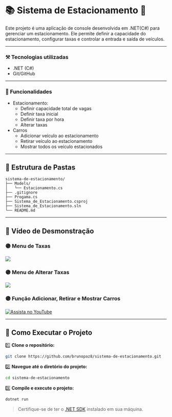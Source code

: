 # 📚 Sistema de Estacionamento 🚗
Este projeto é uma aplicação de console desenvolvida em .NET(C#) para gerenciar um estacionamento. Ele permite definir a capacidade do estacionamento, configurar taxas e controlar a entrada e saída de veículos.

---

### **⚒️ Tecnologias utilizadas**

- .NET (C#)
- Git/GitHub

---

### 🔧 Funcionalidades
* Estacionamento:
    - Definir capacidade total de vagas
    - Definir taxa inicial
    - Definir taxa por hora
    - Alterar taxas
* Carros  
    - Adicionar veículo ao estacionamento
    - Retirar veículo ao estacionamento
    - Mostrar todos os veículo estacionados

---

## 📂 Estrutura de Pastas

```
sistema-de-estacionamento/
├── Models/
│   └── Estacionamento.cs
├── .gitignore
├── Progama.cs
├── Sistema_de_Estacionamento.csproj
├── Sistema_de_Estacionamento.sln
└── README.md
```

---

## 📸 Vídeo de Desmonstração
### 🟣 Menu de Taxas
<img src="img/MenuTaxas.png">

### 🟣 Menu de Alterar Taxas
<img src="img/MenuAlterarTaxas.png">

### 🟣 Função Adicionar, Retirar e Mostrar Carros 
[![Assista no YouTube](https://img.youtube.com/vi/-LfQIChqLwA/0.jpg)](https://youtu.be/-LfQIChqLwA)

---

## 🚀 Como Executar o Projeto

1️⃣ **Clone o repositório:**

   ```bash
   git clone https://github.com/brunopaz8/sistema-de-estacionamento.git
   ```

2️⃣ **Navegue até o diretório do projeto:**

   ```bash
   cd sistema-de-estacionamento
   ```

3️⃣ **Compile e execute o projeto:**

   ```bash
   dotnet run
   ```

   > Certifique-se de ter o [.NET SDK](https://dotnet.microsoft.com/download) instalado em sua máquina.

